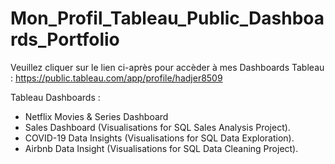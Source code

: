 # Mon_Profil_Tableau_Public_Dashboards_Portfolio

Veuillez cliquer sur le lien ci-après pour accèder à mes Dashboards Tableau : 
https://public.tableau.com/app/profile/hadjer8509


Tableau Dashboards : 
- Netflix Movies & Series Dashboard
- Sales Dashboard (Visualisations for SQL Sales Analysis Project).
- COVID-19 Data Insights (Visualisations for SQL Data Exploration).
- Airbnb Data Insight (Visualisations for SQL Data Cleaning Project).

